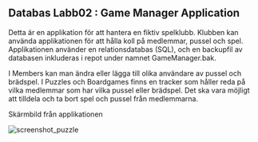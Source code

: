 ## Databas Labb02 : Game Manager Application 
Detta är en applikation för att hantera en fiktiv spelklubb. Klubben kan använda applikationen för att hålla koll på medlemmar, pussel och spel. Applikationen använder en relationsdatabas (SQL), och en backupfil av databasen inkluderas i repot under namnet GameManager.bak.

I Members kan man ändra eller lägga till olika användare av pussel och brädspel. I Puzzles och Boardgames finns en tracker som håller reda på vilka medlemmar som har vilka pussel eller brädspel. Det ska vara möjligt att tilldela och ta bort spel och pussel från medlemmarna.

Skärmbild från applikationen




![screenshot_puzzle](https://github.com/user-attachments/assets/01c2c4ad-23fa-4775-96eb-09940cbbabae)




